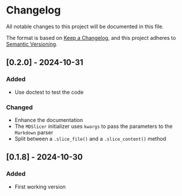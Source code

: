# Changelog

All notable changes to this project will be documented in this file.

The format is based on [Keep a Changelog](https://keepachangelog.com/en/1.0.0/),
and this project adheres to [Semantic Versioning](https://semver.org/spec/v2.0.0.html).

## [0.2.0] - 2024-10-31

### Added

- Use doctest to test the code

### Changed

- Enhance the documentation
- The `MDSlicer` initializer uses `kwargs` to pass the parameters to the `Markdown` parser
- Split between a `.slice_file()` and a `.slice_content()` method


## [0.1.8] - 2024-10-30

### Added

- First working version
